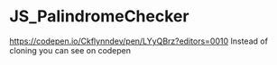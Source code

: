 # JS_PalindromeChecker

https://codepen.io/Ckflynndev/pen/LYyQBrz?editors=0010 
Instead of cloning you can see on codepen
